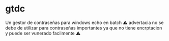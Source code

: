 # gtdc
Un gestor de contraseñas para windows echo en batch ⚠ advertacia no se debe de utilizar para contraseñas importantes ya que no tiene encrptacion y puede ser vunerado facilmente ⚠
